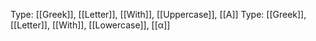 Type: [[Greek]], [[Letter]], [[With]], [[Uppercase]], [[A]]
Type: [[Greek]], [[Letter]], [[With]], [[Lowercase]], [[α]]
